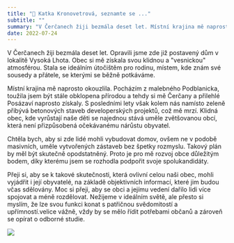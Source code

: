 ```yaml
---
title: "👤 Katka Kronovetrová, seznamte se ..."
subtitle: ""
summary: "V Čerčanech žiji bezmála deset let. Místní krajina mě naprosto okouzlila. Chtěla bych, aby si zde lidé mohli vybudovat domov, ovšem ne v podobě masivních, uměle vytvořených zástaveb bez špetky rozmyslu. Rozumný rozvoj obce je pro mě důležitým bodem, díky kterému jsem se rozhodla podpořit svoje spolukandidáty."
date: 2022-07-24
---
```


V Čerčanech žiji bezmála deset let. Opravili jsme zde již postavený dům v lokalitě Vysoká
Lhota. Obec si mě získala svou klidnou a &quot;vesnickou&quot; atmosférou. Stala se ideálním
útočištěm pro rodinu, místem, kde znám své sousedy a přátele, se kterými se běžně
potkáváme.

Místní krajina mě naprosto okouzlila. Pocházím z malebného Podblanicka, toužila jsem
být stále obklopena přírodou a tehdy si mě Čerčany a přilehlé Posázaví naprosto získaly. S
posledními lety však kolem nás namísto zeleně přibývá betonových staveb developerských
projektů, což mě mrzí. Klidná obec, kde vyrůstají naše děti se najednou stává uměle
zvětšovanou obcí, která není přizpůsobená očekávanému nárůstu obyvatel.

Chtěla bych, aby si zde lidé mohli vybudovat domov, ovšem ne v podobě masivních,
uměle vytvořených zástaveb bez špetky rozmyslu. Takový plán by měl být skutečně
opodstatněný. Proto je pro mě rozvoj obce důležitým bodem, díky kterému jsem se
rozhodla podpořit svoje spolukandidáty.

Přeji si, aby se k takové skutečnosti, která ovlivní celou naši obec, mohli vyjádřit i její
obyvatelé, na základě objektivních informací, které jim budou včas sdělovány. Moc si přeji,
aby se obci a jejímu vedení dařilo lidi více spojovat a méně rozdělovat. Nežijeme v ideálním
světě, ale přesto si myslím, že lze svou funkci konat s patřičnou svědomitostí a
upřímností.velice vážně, vždy by se mělo řídit potřebami občanů a zároveň se opírat o
odborné studie.


![](/img/12_Kronovetrova.JPG)